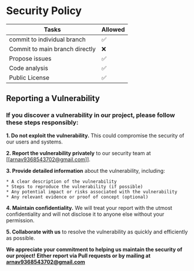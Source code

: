 # Security Policy

| Tasks    |    Allowed        |
| ------- | ------------------ |
| commit to individual branch   | :white_check_mark: |
| Commit to main branch directly   | :x:                |
| Propose issues    | :white_check_mark: |
| Code analysis    | :white_check_mark:                |
| Public License| :white_check_mark:|

## Reporting a Vulnerability

### If you discover a vulnerability in our project, please follow these steps responsibly:

**1. Do not exploit the vulnerability.** 
This could compromise the security of our users and systems.

**2. Report the vulnerability privately** to our security team at [[arnav9368543702@gmail.com]].

**3. Provide detailed information** about the vulnerability, including:

    * A clear description of the vulnerability
    * Steps to reproduce the vulnerability (if possible)
    * Any potential impact or risks associated with the vulnerability
    * Any relevant evidence or proof of concept (optional)

**4. Maintain confidentiality.** 
We will treat your report with the utmost confidentiality and will not disclose it to anyone else without your permission.

**5. Collaborate with us** to resolve the vulnerability as quickly and efficiently as possible.

**We appreciate your commitment to helping us maintain the security of our project!**
**Either report via Pull requests or by mailing at arnav9368543702@gmail.com**
